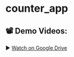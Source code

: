 # counter_app


## 📽️ Demo Videos:

▶️ [Watch on Google Drive](https://drive.google.com/file/d/1rb4W0iaGJUXQ5oUEBKCZVzQlTXO1BZwc/view?usp=sharing)